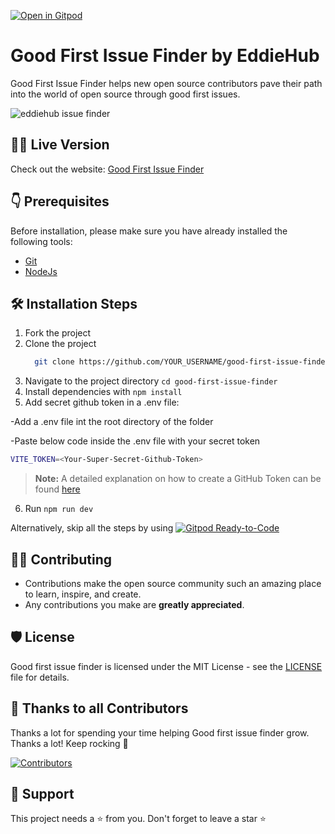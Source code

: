[![Open in Gitpod](https://gitpod.io/button/open-in-gitpod.svg)](https://gitpod.io/#https://github.com/EddieHubCommunity/good-first-issue-finder)

# Good First Issue Finder by EddieHub

Good First Issue Finder helps new open source contributors pave their path into the world of open source through good first issues.

![eddiehub issue finder](https://user-images.githubusercontent.com/91655303/159216752-c794b00c-226e-40b1-b626-160878e4f73a.png)

<!-- (Can be only done after merged 😅)
## Example using Gitpod, ephemeral dev environment in the cloud (free)

![Gitpod GIF with progress bar](https://user-images.githubusercontent.com/46727048/146048451-ed4ff31a-c178-4713-a9e0-95118be742dc.gif)
-->

## 👨‍💻 Live Version

Check out the website: [Good First Issue Finder](https://finder.eddiehub.io)

## 👇 Prerequisites

Before installation, please make sure you have already installed the following tools:

- [Git](https://git-scm.com/downloads)
- [NodeJs](https://nodejs.org/en/download/)

## 🛠️ Installation Steps

1. Fork the project
2. Clone the project 
    ```bash
      git clone https://github.com/YOUR_USERNAME/good-first-issue-finder.git
    ```
3. Navigate to the project directory `cd good-first-issue-finder`
4. Install dependencies with `npm install`
5. Add secret github token in a .env file:

-Add a .env file int the root directory of the folder

-Paste below code inside the .env file with your secret token
```bash
VITE_TOKEN=<Your-Super-Secret-Github-Token>
```

> **Note:**  A detailed explanation on how to create a GitHub Token can be found [here](https://docs.github.com/en/authentication/keeping-your-account-and-data-secure/creating-a-personal-access-token)

6. Run `npm run dev`

Alternatively, skip all the steps by using [![Gitpod Ready-to-Code](https://img.shields.io/badge/Gitpod-Ready--to--Code-blue?logo=gitpod)](https://gitpod.io/#https://github.com/EddieHubCommunity/good-first-issue-finder)

## 👨‍💻 Contributing

- Contributions make the open source community such an amazing place to learn, inspire, and create.
- Any contributions you make are **greatly appreciated**.
<!-- Don't yet have guide, uncomment when we have refer https://github.com/EddieHubCommunity/good-first-issue-finder/issues/79
- Check out our [contribution guidelines](/CONTRIBUTING.md) for more information.
-->

## 🛡️ License

Good first issue finder is licensed under the MIT License - see the [LICENSE](LICENSE) file for details.

## 💪 Thanks to all Contributors

Thanks a lot for spending your time helping Good first issue finder grow. Thanks a lot! Keep rocking 🍻

[![Contributors](https://contrib.rocks/image?repo=EddieHubCommunity/good-first-issue-finder)](https://github.com/EddieHubCommunity/good-first-issue-finder/graphs/contributors)

## 🙏 Support

This project needs a ⭐️ from you. Don't forget to leave a star ⭐️
